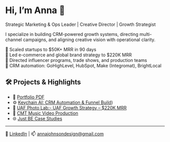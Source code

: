 # Hi, I’m Anna 👋  
Strategic Marketing & Ops Leader | Creative Director | Growth Strategist

I specialize in building CRM-powered growth systems, directing multi-channel campaigns, and aligning creative vision with operational clarity.

🔹 Scaled startups to $50K+ MRR in 90 days  
🔹 Led e-commerce and global brand strategy to $220K MRR  
🔹 Directed influencer programs, trade shows, and production teams  
🔹 CRM automation: GoHighLevel, HubSpot, Make (Integromat), BrightLocal  

## 🛠️ Projects & Highlights

- 📂 [Portfolio PDF](https://www.canva.com/design/DAGsJpOLiks/UQOTUlSFAfpIoA_Bvpb9Pg/view?utm_content=DAGsJpOLiks&utm_campaign=designshare&utm_medium=link2&utm_source=uniquelinks&utlId=hf426294386)
- ⚙️ [Keychain AI: CRM Automation & Funnel Build](https://github.com/AnnaJohnsonCOO/keychain-crm-automation))
- 🎯 [UAF Photo Lab:- UAF Growth Strategy – $220K MRR ](https://github.com/annajohnsoncoo/uaf-growth-strategy)
- 🎥 [CMT Music Video Production](https://www.youtube.com/watch?v=mO4a1PCdDqQ&ab_channel=AngieK)
- 🌐 [Just BE Case Studies](#)

---

💼 [LinkedIn](https://linkedin.com/in/annajohnsonsd) | 📫 annajohnsondesign@gmail.com
